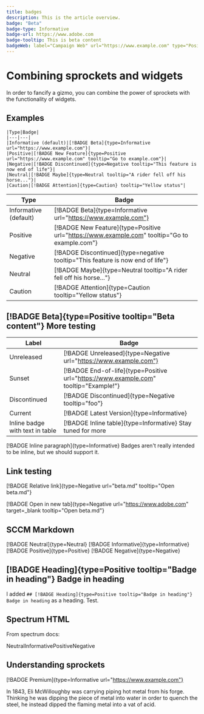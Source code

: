 ```yaml
---
title: badges
description: This is the article overview.
badge: "Beta"
badge-type: Informative
badge-url: https://www.adobe.com
badge-tooltip: This is beta content
badgeWeb: label="Campaign Web" url="https://www.example.com" type="Positive"
---
```

# Combining sprockets and widgets

In order to fancify a gizmo, you can combine the power of sprockets with the functionality of widgets.

## Examples

```
|Type|Badge|
|---|---|
|Informative (default)|[!BADGE Beta]{type=Informative url="https://www.example.com"}|
|Positive|[!BADGE New Feature]{type=Positive url="https://www.example.com" tooltip="Go to example.com"}|
|Negative|[!BADGE Discontinued]{type=Negative tooltip="This feature is now end of life"}|
|Neutral|[!BADGE Maybe]{type=Neutral tooltip="A rider fell off his horse..."}|
|Caution|[!BADGE Attention]{type=Caution} tooltip="Yellow status"|
```

|Type|Badge|
|---|---|
|Informative (default)|[!BADGE Beta]{type=Informative url="https://www.example.com"}|
|Positive|[!BADGE New Feature]{type=Positive url="https://www.example.com" tooltip="Go to example.com"}|
|Negative|[!BADGE Discontinued]{type=negative tooltip="This feature is now end of life"}|
|Neutral|[!BADGE Maybe]{type=Neutral tooltip="A rider fell off his horse..."}|
|Caution|[!BADGE Attention]{type=Caution tooltip="Yellow status"}|

## [!BADGE Beta]{type=Positive tooltip="Beta content"} More testing

|Label|Badge|
|---|---|
|Unreleased|[!BADGE Unreleased]{type=Negative url="https://www.example.com"}|
|Sunset|[!BADGE End-of-life]{type=Positive url="https://www.example.com" tooltip="Example!"}|
|Discontinued|[!BADGE Discontinued]{type=Negative tooltip="foo"}|
|Current|[!BADGE Latest Version]{type=Informative}|
|Inline badge with text in table|[!BADGE Inline table]{type=Informative} Stay tuned for more|

[!BADGE Inline paragraph]{type=Informative} Badges aren't really intended to be inline, but we should support it.

## Link testing

[!BADGE Relative link]{type=Negative url="beta.md" tooltip="Open beta.md"}

[!BADGE Open in new tab]{type=Negative url="https://www.adobe.com" target=_blank tooltip="Open beta.md"}

## SCCM Markdown

[!BADGE Neutral]{type=Neutral} [!BADGE Informative]{type=Informative} [!BADGE Positive]{type=Positive} [!BADGE Negative]{type=Negative}

## [!BADGE Heading]{type=Positive tooltip="Badge in heading"} Badge in heading

I added `## [!BADGE Heading]{type=Positive tooltip="Badge in heading"} Badge in heading` as a heading. Test.

## Spectrum HTML


From spectrum docs:

<div style="display: flex; gap: var(--spectrum-global-dimension-size-50);">
    <sp-badge variant="neutral">Neutral</sp-badge>
    <sp-badge variant="informative">Informative</sp-badge>
    <sp-badge variant="positive">Positive</sp-badge>
    <sp-badge variant="negative">Negative</sp-badge>
</div>


## Understanding sprockets

[!BADGE Premium]{type=Informative url="https://www.example.com"}

In 1843, Eli McWilloughby was carrying piping hot metal from his forge. Thinking he was dipping the piece of metal into water in order to quench the steel, he instead dipped the flaming metal into a vat of acid. 
